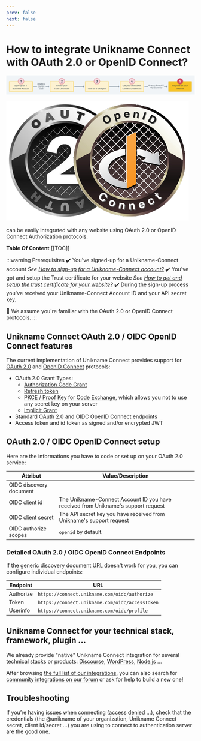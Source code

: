 ```yaml
---
prev: false
next: false 
---
```


# How to integrate Unikname Connect with OAuth 2.0 or OpenID Connect?

![install-unikname-connect-step](./../../images/install-unikname-connect-step5.png)

<hpicture noshadow>![OAuth2.0 / OpenID Connect](./oauth2.0-openidconnect-logo-full.png)</hpicture>

<brand name="UNC"/> can be easily integrated with any website using OAuth 2.0 or OpenID Connect Authorization protocols.

**Table Of Content**
[[TOC]]

<hseparator/>

:::warning Prerequisites
:heavy_check_mark: You've signed-up for a Unikname-Connect account
<hbox>_See [How to sign-up for a Unikname-Connect account?](./../../howto-signup-unconnect-account)_</hbox>
:heavy_check_mark: You've got and setup the Trust certificate for your website
<hbox>_See [How to get and setup the trust certificate for your website?](./../../howto-get-unikname-trust-certificate-organization)_</hbox>
:heavy_check_mark: During the sign-up process you've received your Unikname-Connect Account ID and your API secret key.

:book: We assume you're familiar with the OAuth 2.0 or OpenID Connect protocols.
:::

<!-- 2021-02-10
Do not remove this DOT below (broken menu on left otherwise)
Ask for DLE or FAB for explanations
No time to fix it properly ...
 -->


## Unikname Connect OAuth 2.0 / OIDC OpenID Connect features

The current implementation of Unikname Connect provides support for [OAuth 2.0](https://oauth.net/2/) and [OpenID Connect](https://openid.net/connect/) protocols:

- OAuth 2.0 Grant Types:
  - [Authorization Code Grant](https://oauth.net/2/grant-types/authorization-code/)
  - [Refresh token](https://oauth.net/2/grant-types/refresh-token/)
  - [PKCE / Proof Key for Code Exchange](https://oauth.net/2/pkce/), which allows you not to use any secret key on your server
  - [Implicit Grant](https://oauth.net/2/grant-types/implicit/)
- Standard OAuth 2.0 and OIDC OpenID Connect endpoints
- Access token and id token as signed and/or encrypted JWT

## OAuth 2.0 / OIDC OpenID Connect setup

Here are the informations you have to code or set up on your OAuth 2.0 service:

| Attribut | Value/Description |
|--------|-----------|
| OIDC discovery document | <UncServerUrl/> |
| OIDC client id | The Unikname-Connect Account ID you have received from Unikname's support request |
| OIDC client secret | The API secret key you have received from Unikname's support request |
| OIDC authorize scopes |`openid` by default. |

### Detailed OAuth 2.0 / OIDC OpenID Connect Endpoints

If the generic discovery document URL doesn't work for you, you can configure individual endpoints:

| Endpoint | URL |
|-|-|
| Authorize | `https://connect.unikname.com/oidc/authorize` |
| Token     | `https://connect.unikname.com/oidc/accessToken`    |
| Userinfo  | `https://connect.unikname.com/oidc/profile`    |

<hseparator/>

## Unikname Connect for your technical stack, framework, plugin ...

We already provide "native" Unikname Connect integration for several technical stacks or products: [Discourse](../discourse/), [WordPress](../wordpress/), [Node.js](../nodejs/) ...

After browsing [the full list of our integrations](/3-unikname-connect/#install-unikname-connect-on-your-website), you can also search for [community integrations on our forum](https://forum.unikname.com/c/un-business/6) or ask for help to build a new one!

## Troubleshooting

If you’re having issues when connecting (access denied ...), check that the credentials (the @unikname of your organization, Unikname Connect secret, client id/secret ...) you are using to connect to <brand name="UNC"/> authentication server are the good one.
